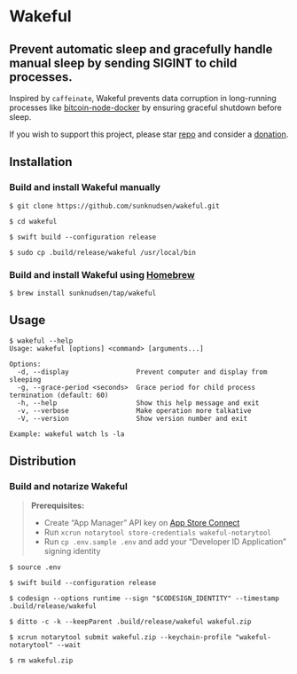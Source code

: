 # Wakeful

## Prevent automatic sleep and gracefully handle manual sleep by sending SIGINT to child processes.

Inspired by `caffeinate`, Wakeful prevents data corruption in long-running processes like [bitcoin-node-docker](https://github.com/sunknudsen/bitcoin-node-docker) by ensuring graceful shutdown before sleep.

If you wish to support this project, please star [repo](https://github.com/sunknudsen/wakeful) and consider a [donation](https://sunknudsen.com/donate).

## Installation

### Build and install Wakeful manually

```console
$ git clone https://github.com/sunknudsen/wakeful.git

$ cd wakeful

$ swift build --configuration release

$ sudo cp .build/release/wakeful /usr/local/bin
```

### Build and install Wakeful using [Homebrew](https://brew.sh/)

```console
$ brew install sunknudsen/tap/wakeful
```

## Usage

```console
$ wakeful --help
Usage: wakeful [options] <command> [arguments...]

Options:
  -d, --display                 Prevent computer and display from sleeping
  -g, --grace-period <seconds>  Grace period for child process termination (default: 60)
  -h, --help                    Show this help message and exit
  -v, --verbose                 Make operation more talkative
  -V, --version                 Show version number and exit

Example: wakeful watch ls -la

```

## Distribution

### Build and notarize Wakeful

> **Prerequisites:** 
> - Create “App Manager” API key on [App Store Connect](https://appstoreconnect.apple.com/access/integrations/api)
> - Run `xcrun notarytool store-credentials wakeful-notarytool`
> - Run `cp .env.sample .env` and add your “Developer ID Application” signing identity

```console
$ source .env

$ swift build --configuration release

$ codesign --options runtime --sign "$CODESIGN_IDENTITY" --timestamp .build/release/wakeful

$ ditto -c -k --keepParent .build/release/wakeful wakeful.zip

$ xcrun notarytool submit wakeful.zip --keychain-profile "wakeful-notarytool" --wait

$ rm wakeful.zip
```